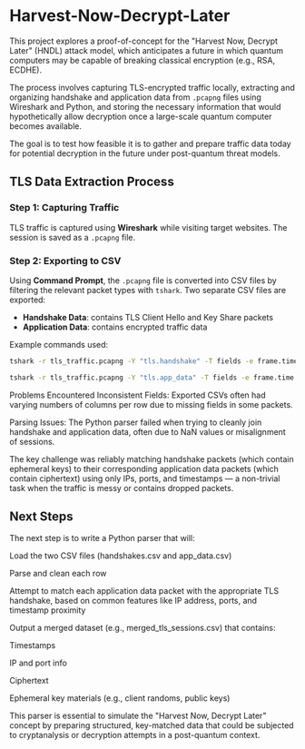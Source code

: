 
# Harvest-Now-Decrypt-Later

This project explores a proof-of-concept for the "Harvest Now, Decrypt Later" (HNDL) attack model, which anticipates a future in which quantum computers may be capable of breaking classical encryption (e.g., RSA, ECDHE). 

The process involves capturing TLS-encrypted traffic locally, extracting and organizing handshake and application data from `.pcapng` files using Wireshark and Python, and storing the necessary information that would hypothetically allow decryption once a large-scale quantum computer becomes available.

The goal is to test how feasible it is to gather and prepare traffic data today for potential decryption in the future under post-quantum threat models.

## TLS Data Extraction Process

### Step 1: Capturing Traffic
TLS traffic is captured using **Wireshark** while visiting target websites. The session is saved as a `.pcapng` file.

### Step 2: Exporting to CSV
Using **Command Prompt**, the `.pcapng` file is converted into CSV files by filtering the relevant packet types with `tshark`. Two separate CSV files are exported:

- **Handshake Data**: contains TLS Client Hello and Key Share packets
- **Application Data**: contains encrypted traffic data

Example commands used:
```bash
tshark -r tls_traffic.pcapng -Y "tls.handshake" -T fields -e frame.time -e ip.src -e ip.dst -e tcp.srcport -e tcp.dstport -e tls.handshake.random -e tls.handshake.ciphersuite -E header=y -E separator=, > handshakes.csv

tshark -r tls_traffic.pcapng -Y "tls.app_data" -T fields -e frame.time -e ip.src -e ip.dst -e tcp.srcport -e tcp.dstport -e tls.record.length -e tls.record.content_type -E header=y -E separator=, > app_data.csv
```
Problems Encountered
Inconsistent Fields: Exported CSVs often had varying numbers of columns per row due to missing fields in some packets.

Parsing Issues: The Python parser failed when trying to cleanly join handshake and application data, often due to NaN values or misalignment of sessions.

The key challenge was reliably matching handshake packets (which contain ephemeral keys) to their corresponding application data packets (which contain ciphertext) using only IPs, ports, and timestamps — a non-trivial task when the traffic is messy or contains dropped packets.

## Next Steps
The next step is to write a Python parser that will:

Load the two CSV files (handshakes.csv and app_data.csv)

Parse and clean each row

Attempt to match each application data packet with the appropriate TLS handshake, based on common features like IP address, ports, and timestamp proximity

Output a merged dataset (e.g., merged_tls_sessions.csv) that contains:

Timestamps

IP and port info

Ciphertext

Ephemeral key materials (e.g., client randoms, public keys)

This parser is essential to simulate the "Harvest Now, Decrypt Later" concept by preparing structured, key-matched data that could be subjected to cryptanalysis or decryption attempts in a post-quantum context.
